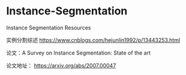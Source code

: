 # Instance-Segmentation
Instance Segmentation Resources

实例分割综述 https://www.cnblogs.com/hejunlin1992/p/13443253.html

论文：A Survey on Instance Segmentation: State of the art

论文地址： https://arxiv.org/abs/2007.00047
